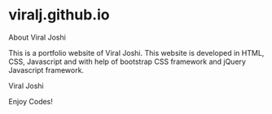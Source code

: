 # viralj.github.io
About Viral Joshi

This is a portfolio website of Viral Joshi. This website is developed in HTML, CSS, Javascript and with help of
bootstrap CSS framework and jQuery Javascript framework.

Viral Joshi

Enjoy Codes!
